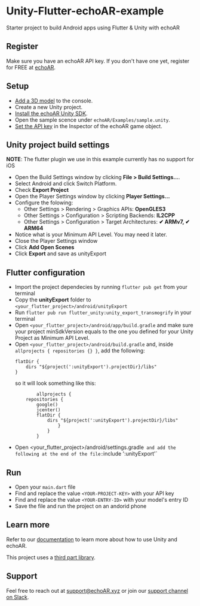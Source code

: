 # Unity-Flutter-echoAR-example
Starter project to build Android apps using Flutter &amp; Unity with echoAR
## Register
Make sure you have an echoAR API key. If you don't have one yet, register for FREE at [echoAR](https://console.echoar.xyz/#/auth/register).
## Setup
* [Add a 3D model](https://docs.echoar.xyz/quickstart/add-a-3d-model) to the console.
* Create a new Unity project.
* [Install the echoAR Unity SDK](https://docs.echoar.xyz/unity/installation).
* Open the sample scence under `echoAR/Examples/sample.unity`.
* [Set the API key](https://docs.echoar.xyz/unity/using-the-sdk) in the Inspector of the echoAR game object.
## Unity project build settings
**NOTE**: The flutter plugin we use in this example currently has no support for iOS
* Open the Build Settings window by clicking **File > Build Settings...**.
* Select Android and click Switch Platform.
* Check **Export Project**
* Open the Player Settings window by clicking **Player Settings...**
* Configure the folowing:
  - Other Settings > Rendering > Graphics APIs: **OpenGLES3**
  - Other Settings > Configuration > Scripting Backends: **IL2CPP**
  - Other Settings > Configuration > Target Architectures: **✔ ARMv7, ✔ ARM64**
* Notice what is your Minimum API Level. You may need it later.
* Close the Player Settings window
* Click **Add Open Scenes**
* Click **Export** and save as unityExport
## Flutter configuration
* Import the project dependecies by running `flutter pub get` from your terminal
* Copy the **unityExport** folder to `<your_flutter_project>/android/unityExport`
* Run `flutter pub run flutter_unity:unity_export_transmogrify` in your terminal
* Open `<your_flutter_project>/android/app/build.gradle` and make sure your project minSdkVersion equals to the one you defined for your Unity Project as Minimum API Level.
* Open `<your_flutter_project>/android/build.gradle` and, inside `allprojects { repositories {} }`, add the following:
  ```
  flatDir {
      dirs "${project(':unityExport').projectDir}/libs"
  }
  ```
  so it will look something like this:
  ```
          allprojects {
      repositories {
          google()
          jcenter()
          flatDir {
              dirs "${project(':unityExport').projectDir}/libs"
                  }
              }
          }
  ```
* Open  <your_flutter_project>/android/settings.gradle` and add the following at the end of the file:`include ':unityExport'`
## Run
* Open your `main.dart` file
* Find and replace the value `<YOUR-PROJECT-KEY>` with your API key 
* Find and replace the value `<YOUR-ENTRY-ID>` with your model's entry ID
* Save the file and run the project on an andorid phone

## Learn more
Refer to our [documentation](https://docs.echoar.xyz/unity/) to learn more about how to use Unity and echoAR.

This project uses a [third part library](https://pub.dev/packages/flutter_unity#-readme-tab-).

## Support
Feel free to reach out at [support@echoAR.xyz](mailto:support@echoAR.xyz) or join our [support channel on Slack](https://join.slack.com/t/echoar/shared_invite/enQtNTg4NjI5NjM3OTc1LWU1M2M2MTNlNTM3NGY1YTUxYmY3ZDNjNTc3YjA5M2QyNGZiOTgzMjVmZWZmZmFjNGJjYTcxZjhhNzk3YjNhNjE). 
